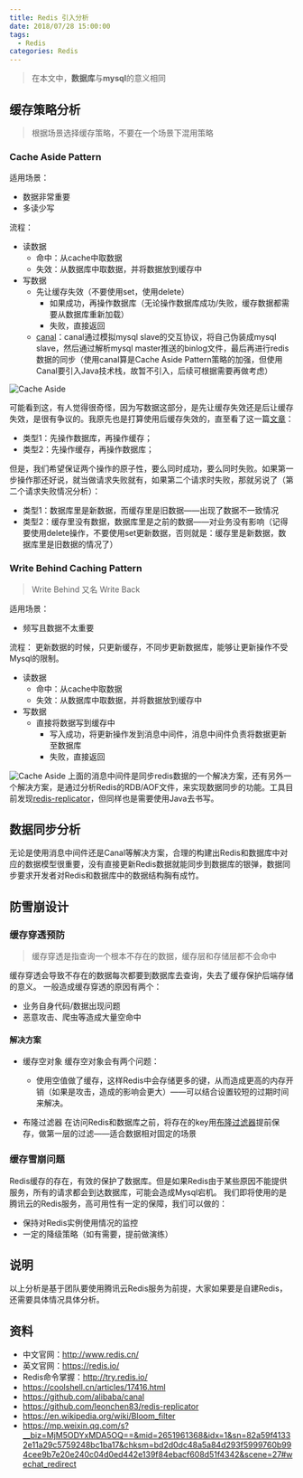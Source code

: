 ```yaml
---
title: Redis 引入分析
date: 2018/07/28 15:00:00
tags:
  - Redis
categories: Redis
---
```


> 在本文中，**数据库**与**mysql**的意义相同

## 缓存策略分析
> 根据场景选择缓存策略，不要在一个场景下混用策略

### Cache Aside Pattern
适用场景：
- 数据非常重要
- 多读少写

<!-- more -->

流程：
- 读数据
	- 命中：从cache中取数据
	- 失效：从数据库中取数据，并将数据放到缓存中
- 写数据
	- 先让缓存失效（不要使用set，使用delete）
		- 如果成功，再操作数据库（无论操作数据库成功/失败，缓存数据都需要从数据库重新加载）
		- 失败，直接返回
	- [canal](https://github.com/alibaba/canal)：canal通过模拟mysql slave的交互协议，将自己伪装成mysql slave，然后通过解析mysql master推送的binlog文件，最后再进行redis数据的同步（使用canal算是Cache Aside Pattern策略的加强，但使用Canal要引入Java技术栈，故暂不引入，后续可根据需要再做考虑）

![Cache Aside](https://img.ryoma.top/Redis/cache_aside_1.png)

可能看到这，有人觉得很奇怪，因为写数据这部分，是先让缓存失效还是后让缓存失效，是很有争议的。我原先也是打算使用后缓存失效的，直至看了这一篇[文章](https://mp.weixin.qq.com/s?__biz=MjM5ODYxMDA5OQ==&mid=2651961341&idx=1&sn=e27916b8e96bd771c72c055f1f53e5be&chksm=bd2d02218a5a8b37ecffd78d20b65501645ac07c7ba2eb65b7e501a3eb9de023febe63bfdb36&scene=21#wechat_redirect)：
- 类型1：先操作数据库，再操作缓存；
- 类型2：先操作缓存，再操作数据库；

但是，我们希望保证两个操作的原子性，要么同时成功，要么同时失败。如果第一步操作那还好说，就当做请求失败就有，如果第二个请求时失败，那就另说了（第二个请求失败情况分析）：
- 类型1：数据库里是新数据，而缓存里是旧数据——出现了数据不一致情况
- 类型2：缓存里没有数据，数据库里是之前的数据——对业务没有影响（记得要使用delete操作，不要使用set更新数据，否则就是：缓存里是新数据，数据库里是旧数据的情况了）

### Write Behind Caching Pattern
> Write Behind 又名 Write Back

适用场景：
- 频写且数据不太重要

流程：
更新数据的时候，只更新缓存，不同步更新数据库，能够让更新操作不受Mysql的限制。

- 读数据
	- 命中：从cache中取数据
	- 失效：从数据库中取数据，并将数据放到缓存中
- 写数据
	- 直接将数据写到缓存中
		- 写入成功，将更新操作发到消息中间件，消息中间件负责将数据更新至数据库
		- 失败，直接返回

![Cache Aside](https://img.ryoma.top/Redis/write_back.png)
上面的消息中间件是同步redis数据的一个解决方案，还有另外一个解决方案，是通过分析Redis的RDB/AOF文件，来实现数据同步的功能。工具目前发现[redis-replicator](https://github.com/leonchen83/redis-replicator)，但同样也是需要使用Java去书写。

## 数据同步分析
无论是使用消息中间件还是Canal等解决方案，合理的构建出Redis和数据库中对应的数据模型很重要，没有直接更新Redis数据就能同步到数据库的银弹，数据同步要求开发者对Redis和数据库中的数据结构胸有成竹。

## 防雪崩设计
### 缓存穿透预防
> 缓存穿透是指查询一个根本不存在的数据，缓存层和存储层都不会命中

缓存穿透会导致不存在的数据每次都要到数据库去查询，失去了缓存保护后端存储的意义。
一般造成缓存穿透的原因有两个：
- 业务自身代码/数据出现问题
- 恶意攻击、爬虫等造成大量空命中

#### 解决方案
- 缓存空对象
缓存空对象会有两个问题：
	- 使用空值做了缓存，这样Redis中会存储更多的键，从而造成更高的内存开销（如果是攻击，造成的影响会更大）——可以结合设置较短的过期时间来解决。

- 布隆过滤器
在访问Redis和数据库之前，将存在的key用[布隆过滤器](https://en.wikipedia.org/wiki/Bloom_filter)提前保存，做第一层的过滤——适合数据相对固定的场景

### 缓存雪崩问题
Redis缓存的存在，有效的保护了数据库。但是如果Redis由于某些原因不能提供服务，所有的请求都会到达数据库，可能会造成Mysql宕机。
我们即将使用的是腾讯云的Redis服务，高可用性有一定的保障，我们可以做的：
- 保持对Redis实例使用情况的监控
- 一定的降级策略（如有需要，提前做演练）

## 说明
以上分析是基于团队要使用腾讯云Redis服务为前提，大家如果要是自建Redis，还需要具体情况具体分析。

## 资料
- 中文官网：http://www.redis.cn/
- 英文官网：https://redis.io/
- Redis命令掌握：http://try.redis.io/
- https://coolshell.cn/articles/17416.html
- https://github.com/alibaba/canal
- https://github.com/leonchen83/redis-replicator
- https://en.wikipedia.org/wiki/Bloom_filter
- https://mp.weixin.qq.com/s?__biz=MjM5ODYxMDA5OQ==&mid=2651961368&idx=1&sn=82a59f41332e11a29c5759248bc1ba17&chksm=bd2d0dc48a5a84d293f5999760b994cee9b7e20e240c04d0ed442e139f84ebacf608d51f4342&scene=27#wechat_redirect
